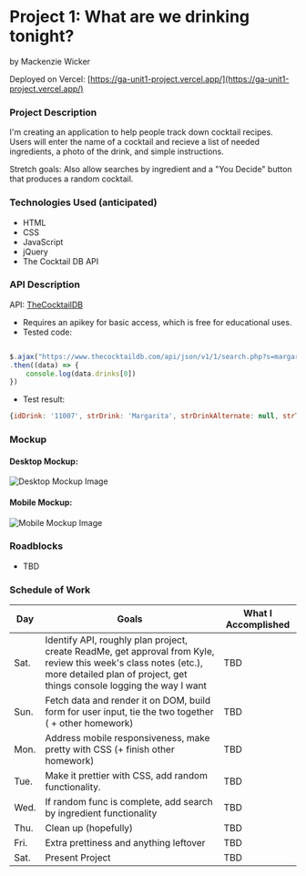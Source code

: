 # Project 1: What are we drinking tonight?

by Mackenzie Wicker

Deployed on Vercel: [https://ga-unit1-project.vercel.app/](https://ga-unit1-project.vercel.app/)

### Project Description

I'm creating an application to help people track down cocktail recipes. Users will enter the name of a cocktail and recieve a list of needed ingredients, a photo of the drink, and simple instructions.

Stretch goals: Also allow searches by ingredient and a "You Decide" button that produces a random cocktail.

### Technologies Used (anticipated)
- HTML
- CSS
- JavaScript
- jQuery
- The Cocktail DB API

### API Description
API: [TheCocktailDB](https://www.thecocktaildb.com/api.php)
- Requires an apikey for basic access, which is free for educational uses.
- Tested code:
```js

$.ajax("https://www.thecocktaildb.com/api/json/v1/1/search.php?s=margarita")
.then((data) => {
    console.log(data.drinks[0])
})
```
- Test result:
```js
{idDrink: '11007', strDrink: 'Margarita', strDrinkAlternate: null, strTags: 'IBA,ContemporaryClassic', strVideo: null, …}
```

### Mockup
#### Desktop Mockup:
![Desktop Mockup Image](https://i.imgur.com/MmYrLKX.jpg)

#### Mobile Mockup:
![Mobile Mockup Image](https://i.imgur.com/5HSvbYz.png)

### Roadblocks
- TBD

### Schedule of Work
| Day | Goals | What I Accomplished
|-----|-------|---------------------|
|  Sat.  | Identify API, roughly plan project, create ReadMe, get approval from Kyle, review this week's class notes (etc.), more detailed plan of project, get things console logging the way I want | TBD |
|  Sun.  | Fetch data and render it on DOM, build form for user input, tie the two together ( + other homework)| TBD |
|  Mon.  |  Address mobile responsiveness, make pretty with CSS (+ finish other homework) | TBD |
|  Tue.  |  Make it prettier with CSS, add random functionality. | TBD |
|  Wed.  |  If random func is complete, add search by ingredient functionality | TBD |
|  Thu.  |  Clean up (hopefully) | TBD |
|  Fri.  |  Extra prettiness and anything leftover | TBD |
|  Sat.  |  Present Project | TBD |


